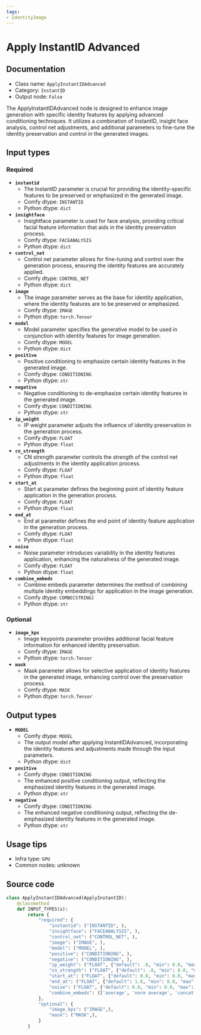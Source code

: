 ```yaml
---
tags:
- IdentityImage
---
```


# Apply InstantID Advanced
## Documentation
- Class name: `ApplyInstantIDAdvanced`
- Category: `InstantID`
- Output node: `False`

The ApplyInstantIDAdvanced node is designed to enhance image generation with specific identity features by applying advanced conditioning techniques. It utilizes a combination of InstantID, insight face analysis, control net adjustments, and additional parameters to fine-tune the identity preservation and control in the generated images.
## Input types
### Required
- **`instantid`**
    - The InstantID parameter is crucial for providing the identity-specific features to be preserved or emphasized in the generated image.
    - Comfy dtype: `INSTANTID`
    - Python dtype: `dict`
- **`insightface`**
    - Insightface parameter is used for face analysis, providing critical facial feature information that aids in the identity preservation process.
    - Comfy dtype: `FACEANALYSIS`
    - Python dtype: `dict`
- **`control_net`**
    - Control net parameter allows for fine-tuning and control over the generation process, ensuring the identity features are accurately applied.
    - Comfy dtype: `CONTROL_NET`
    - Python dtype: `dict`
- **`image`**
    - The image parameter serves as the base for identity application, where the identity features are to be preserved or emphasized.
    - Comfy dtype: `IMAGE`
    - Python dtype: `torch.Tensor`
- **`model`**
    - Model parameter specifies the generative model to be used in conjunction with identity features for image generation.
    - Comfy dtype: `MODEL`
    - Python dtype: `dict`
- **`positive`**
    - Positive conditioning to emphasize certain identity features in the generated image.
    - Comfy dtype: `CONDITIONING`
    - Python dtype: `str`
- **`negative`**
    - Negative conditioning to de-emphasize certain identity features in the generated image.
    - Comfy dtype: `CONDITIONING`
    - Python dtype: `str`
- **`ip_weight`**
    - IP weight parameter adjusts the influence of identity preservation in the generation process.
    - Comfy dtype: `FLOAT`
    - Python dtype: `float`
- **`cn_strength`**
    - CN strength parameter controls the strength of the control net adjustments in the identity application process.
    - Comfy dtype: `FLOAT`
    - Python dtype: `float`
- **`start_at`**
    - Start at parameter defines the beginning point of identity feature application in the generation process.
    - Comfy dtype: `FLOAT`
    - Python dtype: `float`
- **`end_at`**
    - End at parameter defines the end point of identity feature application in the generation process.
    - Comfy dtype: `FLOAT`
    - Python dtype: `float`
- **`noise`**
    - Noise parameter introduces variability in the identity features application, enhancing the naturalness of the generated image.
    - Comfy dtype: `FLOAT`
    - Python dtype: `float`
- **`combine_embeds`**
    - Combine embeds parameter determines the method of combining multiple identity embeddings for application in the image generation.
    - Comfy dtype: `COMBO[STRING]`
    - Python dtype: `str`
### Optional
- **`image_kps`**
    - Image keypoints parameter provides additional facial feature information for enhanced identity preservation.
    - Comfy dtype: `IMAGE`
    - Python dtype: `torch.Tensor`
- **`mask`**
    - Mask parameter allows for selective application of identity features in the generated image, enhancing control over the preservation process.
    - Comfy dtype: `MASK`
    - Python dtype: `torch.Tensor`
## Output types
- **`MODEL`**
    - Comfy dtype: `MODEL`
    - The output model after applying InstantIDAdvanced, incorporating the identity features and adjustments made through the input parameters.
    - Python dtype: `dict`
- **`positive`**
    - Comfy dtype: `CONDITIONING`
    - The enhanced positive conditioning output, reflecting the emphasized identity features in the generated image.
    - Python dtype: `str`
- **`negative`**
    - Comfy dtype: `CONDITIONING`
    - The enhanced negative conditioning output, reflecting the de-emphasized identity features in the generated image.
    - Python dtype: `str`
## Usage tips
- Infra type: `GPU`
- Common nodes: unknown


## Source code
```python
class ApplyInstantIDAdvanced(ApplyInstantID):
    @classmethod
    def INPUT_TYPES(s):
        return {
            "required": {
                "instantid": ("INSTANTID", ),
                "insightface": ("FACEANALYSIS", ),
                "control_net": ("CONTROL_NET", ),
                "image": ("IMAGE", ),
                "model": ("MODEL", ),
                "positive": ("CONDITIONING", ),
                "negative": ("CONDITIONING", ),
                "ip_weight": ("FLOAT", {"default": .8, "min": 0.0, "max": 3.0, "step": 0.01, }),
                "cn_strength": ("FLOAT", {"default": .8, "min": 0.0, "max": 10.0, "step": 0.01, }),
                "start_at": ("FLOAT", {"default": 0.0, "min": 0.0, "max": 1.0, "step": 0.001, }),
                "end_at": ("FLOAT", {"default": 1.0, "min": 0.0, "max": 1.0, "step": 0.001, }),
                "noise": ("FLOAT", {"default": 0.0, "min": 0.0, "max": 1.0, "step": 0.1, }),
                "combine_embeds": (['average', 'norm average', 'concat'], {"default": 'average'}),
            },
            "optional": {
                "image_kps": ("IMAGE",),
                "mask": ("MASK",),
            }
        }

```
